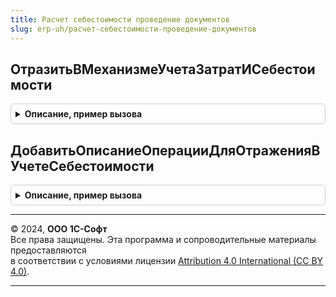 ```yaml
---
title: Расчет себестоимости проведение документов
slug: erp-uh/расчет-себестоимости-проведение-документов
---
```



## ОтразитьВМеханизмеУчетаЗатратИСебестоимости
<details style="margin: 1em 0; padding: 0.5em; border: 1px solid #ccc; border-radius: 6px;">

<summary style="font-weight: bold; cursor: pointer;">Описание, пример вызова</summary>

```bsl

Процедура ОтразитьВМеханизмеУчетаЗатратИСебестоимости(Документ, Запрос, ТекстыЗапроса, Регистры, Объект = Неопределено) Экспорт
```

Пример вызова
```bsl
РасчетСебестоимостиПроведениеДокументов.ОтразитьВМеханизмеУчетаЗатратИСебестоимости(Документ, Запрос, ТекстыЗапроса, Регистры, Объект);
```
</details>

## ДобавитьОписаниеОперацииДляОтраженияВУчетеСебестоимости
<details style="margin: 1em 0; padding: 0.5em; border: 1px solid #ccc; border-radius: 6px;">

<summary style="font-weight: bold; cursor: pointer;">Описание, пример вызова</summary>

```bsl

// Добавляет описание операции для отражения.
//
// Параметры:
//	ОписаниеОпераций - Массив -
//	ВидОперации  - ПеречислениеСсылка.ОперацииУчетаСебестоимости -
//	ТекстЗапроса - Строка -
//	ОписаниеОперации - Строка -
//
Процедура ДобавитьОписаниеОперацииДляОтраженияВУчетеСебестоимости(ОписаниеОпераций, ВидОперации, ТекстЗапроса, ОписаниеОперации = "") Экспорт
```

Пример вызова
```bsl
РасчетСебестоимостиПроведениеДокументов.ДобавитьОписаниеОперацииДляОтраженияВУчетеСебестоимости(ОписаниеОпераций, ВидОперации, ТекстЗапроса, ОписаниеОперации);
```
</details>

---

© 2024, **ООО 1С-Софт**  
Все права защищены. Эта программа и сопроводительные материалы предоставляются  
в соответствии с условиями лицензии [Attribution 4.0 International (CC BY 4.0)](https://creativecommons.org/licenses/by/4.0/legalcode).

---
